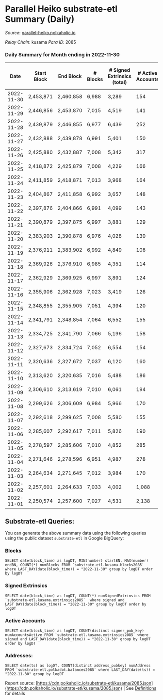 # Parallel Heiko substrate-etl Summary (Daily)

_Source_: [parallel-heiko.polkaholic.io](https://parallel-heiko.polkaholic.io)

*Relay Chain*: kusama
*Para ID*: 2085



### Daily Summary for Month ending in 2022-11-30


| Date | Start Block | End Block | # Blocks | # Signed Extrinsics (total) | # Active Accounts | # Passive | # New | # Addresses with Balances | # Events | # Transfers | # XCM Transfers In | # XCM Transfers Out |
| ---- | ----------- | --------- | -------- | --------------------------- | ----------------- | --------- | ----- | ------------------------- | -------- | ----------- | ------------------ | ------------------- |
| 2022-11-30 | 2,453,871 | 2,460,858 | 6,988  | 3,289 | 154 |  |  | 23,597 | 35,967 | 1,092  | 64 ($21,094.69) | 77 ($29,590.24) |
| 2022-11-29 | 2,446,856 | 2,453,870 | 7,015  | 4,519 | 141 |  |  | 23,587 | 41,186 | 880  | 61 ($18,367.74) | 63 ($15,175.99) |
| 2022-11-28 | 2,439,879 | 2,446,855 | 6,977  | 6,439 | 252 |  |  | 23,574 | 52,156 | 1,304  | 75 ($16,195.06) | 94 ($33,508.27) |
| 2022-11-27 | 2,432,888 | 2,439,878 | 6,991  | 5,401 | 150 |  |  | 23,657 | 46,585 | 1,197  | 97 ($47,451.22) | 91 ($14,781.30) |
| 2022-11-26 | 2,425,880 | 2,432,887 | 7,008  | 5,342 | 317 |  |  | 23,654 | 45,040 | 931  | 58 ($13,531.90) | 47 ($39,413.61) |
| 2022-11-25 | 2,418,872 | 2,425,879 | 7,008  | 4,229 | 166 |  |  | 23,649 | 38,980 | 778  | 42 ($15,131.16) | 33 ($4,415.26) |
| 2022-11-24 | 2,411,859 | 2,418,871 | 7,013  | 3,968 | 164 |  |  | 23,642 | 38,629 | 1,024  | 101 ($85,380.15) | 76 ($11,871.75) |
| 2022-11-23 | 2,404,867 | 2,411,858 | 6,992  | 3,657 | 148 |  |  |  | 35,895 | 754  | 46 ($14,146.31) | 61 ($366,845.53) |
| 2022-11-22 | 2,397,876 | 2,404,866 | 6,991  | 4,099 | 143 |  |  |  | 39,058 | 977  | 88 ($17,322.28) | 107 ($43,384.28) |
| 2022-11-21 | 2,390,879 | 2,397,875 | 6,997  | 3,881 | 129 |  |  | 23,625 | 36,839 | 577  | 33 ($4,715.07) | 44 ($9,189.88) |
| 2022-11-20 | 2,383,903 | 2,390,878 | 6,976  | 4,028 | 130 |  |  |  | 38,425 | 985  | 52 ($27,910.91) | 63 ($27,931.44) |
| 2022-11-19 | 2,376,911 | 2,383,902 | 6,992  | 4,849 | 106 |  |  | 23,621 | 41,383 | 598  | 42 ($94,080.28) | 49 ($24,869.69) |
| 2022-11-18 | 2,369,926 | 2,376,910 | 6,985  | 4,351 | 114 |  |  | 23,619 | 39,397 | 693  | 51 ($40,059.92) | 45 ($5,820.66) |
| 2022-11-17 | 2,362,929 | 2,369,925 | 6,997  | 3,891 | 124 |  |  | 23,615 | 37,226 | 753  | 60 ($12,550.12) | 56 ($21,659.15) |
| 2022-11-16 | 2,355,906 | 2,362,928 | 7,023  | 3,419 | 126 |  |  | 23,611 | 35,081 | 684  | 50 ($46,451.65) | 43 ($7,260.93) |
| 2022-11-15 | 2,348,855 | 2,355,905 | 7,051  | 4,394 | 120 |  |  | 23,608 | 39,805 | 718  | 51 ($45,849.28) | 50 ($6,742.62) |
| 2022-11-14 | 2,341,791 | 2,348,854 | 7,064  | 6,552 | 155 |  |  |  | 51,775 | 915  | 78 ($16,485.77) | 68 ($37,644.75) |
| 2022-11-13 | 2,334,725 | 2,341,790 | 7,066  | 5,196 | 158 |  |  |  | 44,913 | 927  | 65 ($15,277.14) | 59 ($39,649.01) |
| 2022-11-12 | 2,327,673 | 2,334,724 | 7,052  | 6,554 | 154 |  |  |  | 51,740 | 1,052  | 84 ($17,321.91) | 99 ($74,545.38) |
| 2022-11-11 | 2,320,636 | 2,327,672 | 7,037  | 6,120 | 160 |  |  |  | 50,021 | 1,144  | 122 ($39,486.67) | 123 ($57,097.84) |
| 2022-11-10 | 2,313,620 | 2,320,635 | 7,016  | 5,488 | 186 |  |  |  | 48,644 | 1,738  | 214 ($108,254.36) | 202 ($85,052.64) |
| 2022-11-09 | 2,306,610 | 2,313,619 | 7,010  | 6,061 | 194 |  |  | 23,554 | 53,220 | 2,087  | 263 ($97,654.50) | 326 ($168,859.15) |
| 2022-11-08 | 2,299,626 | 2,306,609 | 6,984  | 5,966 | 170 |  |  |  | 49,702 | 1,345  | 92 ($36,304.19) | 111 ($41,669.11) |
| 2022-11-07 | 2,292,618 | 2,299,625 | 7,008  | 5,580 | 155 |  |  |  | 47,664 | 1,312  | 104 ($33,215.31) | 108 ($102,319.17) |
| 2022-11-06 | 2,285,607 | 2,292,617 | 7,011  | 5,826 | 190 |  |  |  | 49,406 | 1,346  | 93 ($31,390.94) | 93 ($14,476.90) |
| 2022-11-05 | 2,278,597 | 2,285,606 | 7,010  | 4,852 | 285 |  |  | 23,328 | 45,085 | 1,484  | 119 ($326,742.39) | 110 ($207,126.60) |
| 2022-11-04 | 2,271,646 | 2,278,596 | 6,951  | 4,987 | 278 |  |  |  | 48,182 | 2,313  | 182 ($41,200.99) | 143 ($22,917.95) |
| 2022-11-03 | 2,264,634 | 2,271,645 | 7,012  | 3,984 | 170 |  |  | 23,196 | 40,953 | 1,411  | 100 ($28,455.48) | 82 ($7,861.77) |
| 2022-11-02 | 2,257,601 | 2,264,633 | 7,033  | 4,002 | 1,088 |  |  |  | 45,035 | 2,227  | 114 ($111,474.96) | 112 ($34,620.08) |
| 2022-11-01 | 2,250,574 | 2,257,600 | 7,027  | 4,531 | 2,138 |  |  | 23,740 | 51,628 | 2,978  | 89 ($100,197.01) | 73 ($21,191.77) |

## Substrate-etl Queries:
You can generate the above summary data using the following queries using the public dataset `substrate-etl` in Google BigQuery:


### Blocks
```
SELECT date(block_time) as logDT, MIN(number) startBN, MAX(number) endBN, COUNT(*) numBlocks FROM `substrate-etl.kusama.blocks2085`  where LAST_DAY(date(block_time)) = "2022-11-30" group by logDT order by logDT
```


### Signed Extrinsics
```
SELECT date(block_time) as logDT, COUNT(*) numSignedExtrinsics FROM `substrate-etl.kusama.extrinsics2085`  where signed and LAST_DAY(date(block_time)) = "2022-11-30" group by logDT order by logDT
```


### Active Accounts
```
SELECT date(block_time) as logDT, COUNT(distinct signer_pub_key) numAccountsActive FROM `substrate-etl.kusama.extrinsics2085` where signed and LAST_DAY(date(block_time)) = "2022-11-30" group by logDT order by logDT
```


### Addresses:
```
SELECT date(ts) as logDT, COUNT(distinct address_pubkey) numAddress FROM `substrate-etl.polkadot.balances2085` where LAST_DAY(date(ts)) = "2022-11-30" group by logDT
```



Report source: [https://cdn.polkaholic.io/substrate-etl/kusama/2085.json](https://cdn.polkaholic.io/substrate-etl/kusama/2085.json) | See [Definitions](/DEFINITIONS.md) for details
